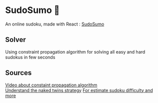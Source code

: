 # SudoSumo :ramen:
An online sudoku, made with React : [SudoSumo](https://Louisp78.github.io/sudosumo)

## Solver
Using constraint propagation algorithm for solving all easy and hard sudokus in few seconds
## Sources
[Video about constaint propagation algorithm](https://www.youtube.com/watch?v=A_5Hh8xdLFQ)  
[Understand the naked twins strategy](https://www.youtube.com/watch?v=dCf1b3ZeKdg)
[For estimate sudoku difficulty and more](https://www.diva-portal.org/smash/get/diva2:812097/FULLTEXT01.pdf)
